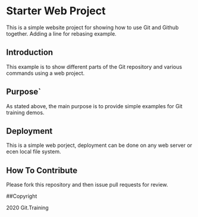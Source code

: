 # Starter Web Project

This is a simple website project for showing how to use Git and Github together. Adding a line for rebasing example.

## Introduction

This example is to show different parts of the Git repository and various commands using a web project.

## Purpose`

As stated above, the main purpose is to provide simple examples for Git training demos.

## Deployment

This is a simple web porject, deployment can be done on any web server or ecen local file system.
 
## How To Contribute

Please fork this repository and then issue pull requests for review.

##Copyright

2020 Git.Training
